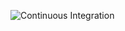 ![Continuous Integration](https://github.com/helium/helium-api-rs/workflows/Continuous%20Integration/badge.svg)

